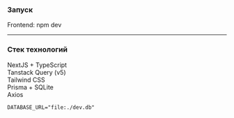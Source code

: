 <h3>Запуск</h3>
Frontend: npm dev <br/>
<hr/>
<h3>Стек технологий</h3>
NextJS + TypeScript <br/>
Tanstack Query (v5) <br/>
Tailwind CSS <br/>
Prisma + SQLite <br/>
Axios

```env
DATABASE_URL="file:./dev.db"
